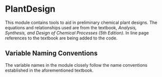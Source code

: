 # PlantDesign

This module contains tools to aid in preliminary chemical plant designs. The equations and relationships used are from the textbook, _Analysis, Synthesis, and Design of Chemical Processes (5th Edition)_. In line page references to the textbook are being added to the code.

## Variable Naming Conventions

The variable names in the module closely follow the name conventions established in the aforementioned textbook.
